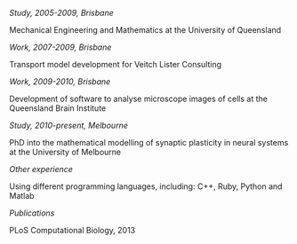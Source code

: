 *Study, 2005-2009, Brisbane*

Mechanical Engineering and Mathematics at the University of Queensland

*Work, 2007-2009, Brisbane*

Transport model development for Veitch Lister Consulting

*Work, 2009-2010, Brisbane*

Development of software to analyse microscope images of cells at the Queensland Brain Institute

*Study, 2010-present, Melbourne*

PhD into the mathematical modelling of synaptic plasticity in neural systems at the University of Melbourne

*Other experience*

Using different programming languages, including: C++, Ruby, Python and Matlab

*Publications*

PLoS Computational Biology, 2013
